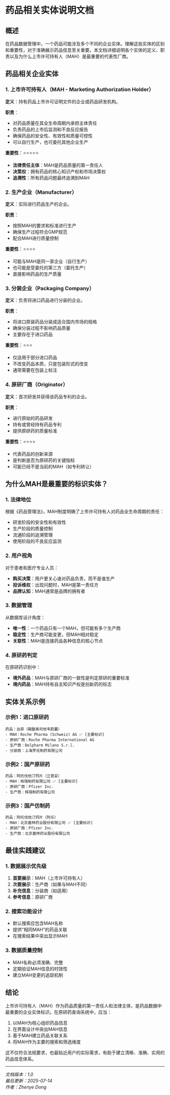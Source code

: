 # 药品相关实体说明文档

## 概述

在药品数据管理中，一个药品可能涉及多个不同的企业实体。理解这些实体的区别和重要性，对于准确展示药品信息至关重要。本文档详细说明各个实体的定义、职责以及为什么上市许可持有人（MAH）是最重要的代表性厂商。

## 药品相关企业实体

### 1. 上市许可持有人（MAH - Marketing Authorization Holder）

**定义**：持有药品上市许可证明文件的企业或药品研发机构。

**职责**：

- 对药品质量在其全生命周期内承担主体责任
- 负责药品的上市后监测和不良反应报告
- 确保药品的安全性、有效性和质量可控性
- 可以自行生产，也可委托其他企业生产

**重要性**：⭐⭐⭐⭐⭐

- **法律责任主体**：MAH是药品质量的第一责任人
- **决策权**：拥有药品的核心知识产权和市场决策权
- **追溯性**：所有药品问题最终追溯到MAH

### 2. 生产企业（Manufacturer）

**定义**：实际进行药品生产的企业。

**职责**：

- 按照MAH的要求和标准进行生产
- 确保生产过程符合GMP规范
- 配合MAH进行质量控制

**重要性**：⭐⭐⭐⭐

- 可能与MAH是同一家企业（自行生产）
- 也可能是受委托的第三方（委托生产）
- 直接影响药品的生产质量

### 3. 分装企业（Packaging Company）

**定义**：负责将进口药品进行分装的企业。

**职责**：

- 将进口原装药品分装成适合国内市场的规格
- 确保分装过程不影响药品质量
- 主要存在于进口药品

**重要性**：⭐⭐⭐

- 仅适用于部分进口药品
- 不改变药品本质，只是包装形式的改变
- 通常需要在包装上标注

### 4. 原研厂商（Originator）

**定义**：首次研发并获得该药品专利的企业。

**职责**：

- 进行原始的药品研发
- 持有或曾经持有药品专利
- 提供原研药的质量标准

**重要性**：⭐⭐⭐⭐

- 代表药品的创新来源
- 是判断是否为原研药的关键指标
- 可能已经不是当前的MAH（如专利转让）

## 为什么MAH是最重要的标识实体？

### 1. 法律地位

根据《药品管理法》，MAH制度明确了上市许可持有人对药品全生命周期的责任：

- 研发阶段的安全性和有效性
- 生产阶段的质量控制
- 流通阶段的追溯管理
- 使用阶段的不良反应监测

### 2. 用户视角

对于患者和医疗专业人员：

- **购买决策**：用户更关心谁对药品负责，而不是谁生产
- **投诉维权**：出现问题时，MAH是第一责任方
- **品牌认知**：MAH通常是品牌的拥有者

### 3. 数据管理

从数据库设计角度：

- **唯一性**：一个药品只有一个MAH，但可能有多个生产商
- **稳定性**：生产商可能变更，但MAH相对稳定
- **关联性**：MAH是连接药品各种信息的核心节点

### 4. 原研药判定

在原研药识别中：

- **境外药品**：MAH与原研厂商的一致性是判定原研的重要标准
- **境内药品**：MAH持有自主知识产权是创新药的标志

## 实体关系示例

### 示例1：进口原研药

```text
药品：达菲（磷酸奥司他韦胶囊）
- MAH：Roche Pharma (Schweiz) AG ✅ [主要标识]
- 原研厂商：Roche Pharma International AG
- 生产商：Delpharm Milano S.r.l.
- 分装商：上海罗氏制药有限公司
```

### 示例2：国产原研药

```text
药品：阿托伐他汀钙片（立普妥）
- MAH：辉瑞制药有限公司 ✅ [主要标识]
- 原研厂商：Pfizer Inc.
- 生产商：辉瑞制药有限公司
```

### 示例3：国产仿制药

```text
药品：阿托伐他汀钙片（阿乐）
- MAH：北京嘉林药业股份有限公司 ✅ [主要标识]
- 原研厂商：Pfizer Inc.
- 生产商：北京嘉林药业股份有限公司
```

## 最佳实践建议

### 1. 数据展示优先级

1. **首要展示**：MAH（上市许可持有人）
2. **次要展示**：生产商（如果与MAH不同）
3. **补充信息**：分装商（如适用）
4. **参考信息**：原研厂商

### 2. 搜索功能设计

- 默认搜索应包含MAH名称
- 提供"相同MAH"的药品关联
- 在搜索结果中突出显示MAH

### 3. 数据质量控制

- MAH名称必须准确、完整
- 定期验证MAH信息的时效性
- 建立MAH变更的追踪机制

## 结论

上市许可持有人（MAH）作为药品质量的第一责任人和法律主体，是药品数据中最重要的企业实体标识。在原研药查询系统中，应当：

1. 以MAH为核心组织药品信息
2. 在界面设计中突出MAH信息
3. 基于MAH建立药品关联关系
4. 将MAH作为主要的搜索和筛选维度

这不仅符合法规要求，也最贴近用户的实际需求，有助于建立清晰、准确、实用的药品信息体系。

---

*文档版本：1.0*  
*最后更新：2025-07-14*  
*作者：Zhenye Dong*
